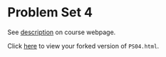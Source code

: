 # Problem Set 4

See [description](https://rudeboybert.github.io/STAT495/#problem_set_4) on course webpage.

Click [here](http://htmlpreview.github.io/?https://github.com/tlee18/PS04/blob/master/PS04.html) to view your forked version of `PS04.html`.
